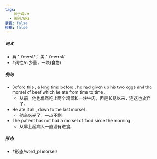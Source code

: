```yaml
---
tags:
  - 首字母/M
  - 级别/GRE
掌握: false
模糊: false
---
```

##### 词义
- 英：/ˈmɔːsl/； 美：/ˈmɔːrsl/
- #词性/n  少量，一块(食物)
##### 例句
- Before this , a long time before , he had given up his two eggs and the morsel of beef which he ate from time to time .
	- 从前，他也偶然吃上两个鸡蛋和一块牛肉，但是长期以来，连这也放弃了。
- He ate it all , down to the last morsel .
	- 他全吃光了，一点不剩。
- The patient has not had a morsel of food since the morning .
	- 从早上起病人一直没有进食。
##### 形态
- #形态/word_pl morsels
